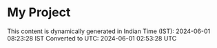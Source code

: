 # My Project

This content is dynamically generated in Indian Time (IST): 2024-06-01 08:23:28 IST
Converted to UTC: 2024-06-01 02:53:28 UTC
